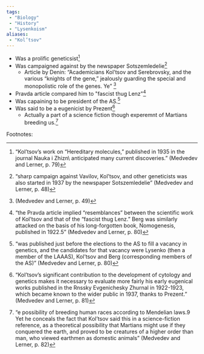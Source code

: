 ```yaml
---
tags:
 - "Biology"
 - "History"
 - "Lysenkoism"
aliases:
 - "Kol’tsov"
---
```

- Was a prolific geneticsist[^3]
- Was campaigned against by the newspaper Sotszemledelie[^1]
	- Article by Denin: “Academicians Kol’tsov and Serebrovsky,  and the various “knights of the gene,” jealously guarding the special and monopolistic role of the genes. Ye”  [^2]
- Pravda article compared him to "fascist thug Lenz"[^4]
- Was capaining to be president of the AS.[^5]
- Was said to be a eugenicist by Prezent[^6]
	- Actually a part of a science fiction though experemnt of Martians breeding us.[^7]



Footnotes:

[^1]:“sharp campaign against Vavilov, Kol’tsov, and other  geneticists was also started in 1937 by the newspaper Sotszemledelie”  (Medvedev and Lerner, p. 48)

[^2]:(Medvedev and Lerner, p. 49)

[^3]:“Kol’tsov’s work on “Hereditary  molecules,” published in 1935 in the journal Nauka i Zhizn\  anticipated many current discoveries.”  (Medvedev and Lerner, p. 79)

[^4]:“the  Pravda article implied “resemblances” between the scientific  work of Kol’tsov and that of the “fascist thug Lenz.” Berg  was similarly attacked on the basis of his long-forgotten book,  Nomogenesis, published in 1922.5”  (Medvedev and Lerner, p. 80)

[^5]:“was published just before the elections to the  AS to fill a vacancy in genetics, and the candidates for that  vacancy were Lysenko (then a member of the LAAAS),  Kol’tsov and Berg (corresponding members of the AS)”  (Medvedev and Lerner, p. 80)

[^6]:“Kol’tsov’s significant contribution to the development of  cytology and genetics makes it necessary to evaluate more  fairly his early eugenical works published in the Rnssky  Evgenichesky Zhurnal in 1922-1923, which became known  to the wider public in 1937, thanks to Prezent.”  (Medvedev and Lerner, p. 81)

[^7]:“e possibility of breeding human races according to  Mendelian laws.9 Yet he conceals the fact that Kol’tsov said  this in a science-fiction reference, as a theoretical possibility  that Martians might use if they conquered the earth, and  proved to be creatures of a higher order than man, who  viewed earthmen as domestic animals”  (Medvedev and Lerner, p. 82)
